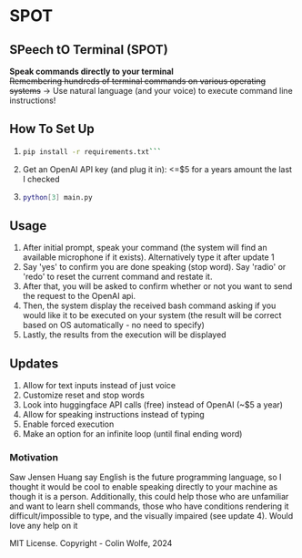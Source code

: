 # SPOT
## SPeech tO Terminal (SPOT)
**Speak commands directly to your terminal**
<br />~~Remembering hundreds of terminal commands on various operating systems~~ -> Use natural language (and your voice) to execute command line instructions!

## How To Set Up
1. ```bash
   pip install -r requirements.txt```
2. Get an OpenAI API key (and plug it in): <=$5 for a years amount the last I checked
3. ```bash
   python[3] main.py
   ```
## Usage
1. After initial prompt, speak your command (the system will find an available microphone if it exists). Alternatively type it after update 1
2. Say 'yes' to confirm you are done speaking (stop word). Say 'radio' or 'redo' to reset the current command and restate it.
3. After that, you will be asked to confirm whether or not you want to send the request to the OpenAI api.
4. Then, the system display the received bash command asking if you would like it to be executed on your system (the result will be correct based on OS automatically - no need to specify)
5. Lastly, the results from the execution will be displayed

## Updates
1. Allow for text inputs instead of just voice
2. Customize reset and stop words
3. Look into huggingface API calls (free) instead of OpenAI (~$5 a year)
4. Allow for speaking instructions instead of typing
5. Enable forced execution
6. Make an option for an infinite loop (until final ending word)

### Motivation
Saw Jensen Huang say English is the future programming language, so I thought it would be cool to enable speaking directly to your machine as though it is a person. Additionally, this could help those who are unfamiliar and want to learn shell commands, those who have conditions rendering it difficult/impossible to type, and the visually impaired (see update 4). Would love any help on it

MIT License. Copyright - Colin Wolfe, 2024
